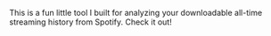 This is a fun little tool I built for analyzing your downloadable all-time streaming history from Spotify.  Check it out!
